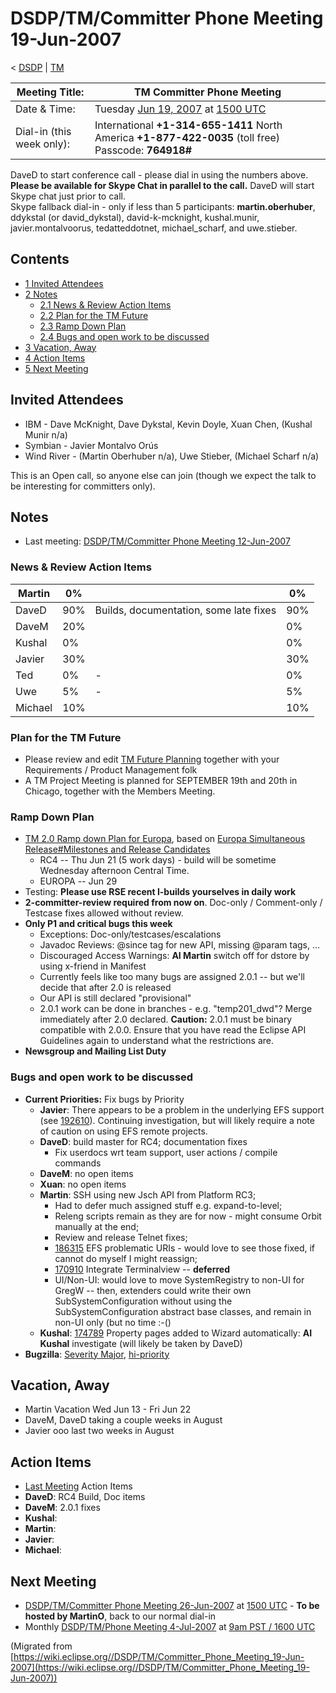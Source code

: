 

DSDP/TM/Committer Phone Meeting 19-Jun-2007
===========================================

< [DSDP](./DSDP "DSDP")‎ | [TM](./TM "DSDP/TM")

| Meeting Title: | **TM Committer Phone Meeting** |
| --- | --- |
| Date & Time: | Tuesday [Jun 19, 2007](./index.php?title=Jun_19,_2007&action=edit&redlink=1 "Jun 19, 2007 (page does not exist)") at [1500 UTC](http://www.timeanddate.com/worldclock/meetingdetails.html?year=2007&month=6&day=19&hour=15&min=00&sec=0&p1=224&p2=159&p3=250&p4=136&p5=223&iv=1800) |
| Dial-in (this week only): | International **+1-314-655-1411**   North America **+1-877-422-0035** (toll free)   Passcode: **764918#** |

DaveD to start conference call - please dial in using the numbers above.  
**Please be available for Skype Chat in parallel to the call.** DaveD will start Skype chat just prior to call.  
Skype fallback dial-in - only if less than 5 participants: **martin.oberhuber**, ddykstal (or david\_dykstal), david-k-mcknight, kushal.munir, javier.montalvoorus, tedatteddotnet, michael\_scharf, and uwe.stieber.  

Contents
--------

*   [1 Invited Attendees](#Invited-Attendees)
*   [2 Notes](#Notes)
    *   [2.1 News & Review Action Items](#News-.26-Review-Action-Items)
    *   [2.2 Plan for the TM Future](#Plan-for-the-TM-Future)
    *   [2.3 Ramp Down Plan](#Ramp-Down-Plan)
    *   [2.4 Bugs and open work to be discussed](#Bugs-and-open-work-to-be-discussed)
*   [3 Vacation, Away](#Vacation.2C-Away)
*   [4 Action Items](#Action-Items)
*   [5 Next Meeting](#Next-Meeting)

Invited Attendees
-----------------

*   IBM - Dave McKnight, Dave Dykstal, Kevin Doyle, Xuan Chen, (Kushal Munir n/a)
*   Symbian - Javier Montalvo Orús
*   Wind River - (Martin Oberhuber n/a), Uwe Stieber, (Michael Scharf n/a)

This is an Open call, so anyone else can join (though we expect the talk to be interesting for committers only).

Notes
-----

*   Last meeting: [DSDP/TM/Committer Phone Meeting 12-Jun-2007](./Committer_Phone_Meeting_12-Jun-2007 "DSDP/TM/Committer Phone Meeting 12-Jun-2007")

### News & Review Action Items

| Martin | 0% |  | 0% |
| --- | --- | --- | --- |
| DaveD | 90% | Builds, documentation, some late fixes | 90% |
| DaveM | 20% |  | 0% |
| Kushal | 0% |  | 0% |
| Javier | 30% |  | 30% |
| Ted | 0% | - | 0% |
| Uwe | 5% | - | 5% |
| Michael | 10% |  | 10% |

### Plan for the TM Future

*   Please review and edit [TM Future Planning](./TM_Future_Planning "TM Future Planning") together with your Requirements / Product Management folk
*   A TM Project Meeting is planned for SEPTEMBER 19th and 20th in Chicago, together with the Members Meeting.

### Ramp Down Plan

*   [TM 2.0 Ramp down Plan for Europa](./TM_2.0_Ramp_down_Plan_for_Europa "TM 2.0 Ramp down Plan for Europa"), based on [Europa Simultaneous Release#Milestones and Release Candidates](./Europa_Simultaneous_Release#Milestones_and_Release_Candidates "Europa Simultaneous Release")
    *   RC4 -- Thu Jun 21 (5 work days) - build will be sometime Wednesday afternoon Central Time.
    *   EUROPA -- Jun 29
*   Testing: **Please use RSE recent I-builds yourselves in daily work**
*   **2-committer-review required from now on**. Doc-only / Comment-only / Testcase fixes allowed without review.
*   **Only P1 and critical bugs this week**
    *   Exceptions: Doc-only/testcases/escalations
    *   Javadoc Reviews: @since tag for new API, missing @param tags, ...
    *   Discouraged Access Warnings: **AI Martin** switch off for dstore by using x-friend in Manifest
    *   Currently feels like too many bugs are assigned 2.0.1 -- but we'll decide that after 2.0 is released
    *   Our API is still declared "provisional"
    *   2.0.1 work can be done in branches - e.g. "temp201_dwd"? Merge immediately after 2.0 declared. **Caution:** 2.0.1 must be binary compatible with 2.0.0. Ensure that you have read the Eclipse API Guidelines again to understand what the restrictions are.
*   **Newsgroup and Mailing List Duty**

### Bugs and open work to be discussed

*   **Current Priorities:** Fix bugs by Priority
    *   **Javier**: There appears to be a problem in the underlying EFS support (see [192610](https://bugs.eclipse.org/bugs/show_bug.cgi?id=192610)). Continuing investigation, but will likely require a note of caution on using EFS remote projects.
    *   **DaveD**: build master for RC4; documentation fixes
        *   Fix userdocs wrt team support, user actions / compile commands
    *   **DaveM**: no open items
    *   **Xuan**: no open items
    *   **Martin**: SSH using new Jsch API from Platform RC3;
        *   Had to defer much assigned stuff e.g. expand-to-level;
        *   Releng scripts remain as they are for now - might consume Orbit manually at the end;
        *   Review and release Telnet fixes;
        *   [186315](https://bugs.eclipse.org/bugs/show_bug.cgi?id=186315) EFS problematic URIs - would love to see those fixed, if cannot do myself I might reassign;
        *   [170910](https://bugs.eclipse.org/bugs/show_bug.cgi?id=170910) Integrate Terminalview -- **deferred**
        *   UI/Non-UI: would love to move SystemRegistry to non-UI for GregW -- then, extenders could write their own SubSystemConfiguration without using the SubSystemConfiguration abstract base classes, and remain in non-UI only (but no time :-()
    *   **Kushal**: [174789](https://bugs.eclipse.org/bugs/show_bug.cgi?id=174789) Property pages added to Wizard automatically: **AI Kushal** investigate (will likely be taken by DaveD)
*   **Bugzilla**: [Severity Major](https://bugs.eclipse.org/bugs/buglist.cgi?query_format=advanced&classification=DSDP&product=Target+Management&bug_status=UNCONFIRMED&bug_status=NEW&bug_status=ASSIGNED&bug_status=REOPENED&bug_severity=blocker&bug_severity=critical&bug_severity=major&cmdtype=doit), [hi-priority](https://bugs.eclipse.org/bugs/buglist.cgi?query_format=advanced&classification=DSDP&product=Target+Management&bug_status=UNCONFIRMED&bug_status=NEW&bug_status=ASSIGNED&bug_status=REOPENED&cmdtype=doit&field0-0-0=priority&type0-0-0=regexp&value0-0-0=P%5B12%5D&field0-0-1=bug_severity&type0-0-1=regexp&value0-0-1=blocker%7Ccritical%7Cmajor)

Vacation, Away
--------------

*   Martin Vacation Wed Jun 13 - Fri Jun 22
*   DaveM, DaveD taking a couple weeks in August
*   Javier ooo last two weeks in August

Action Items
------------

*   [Last Meeting](./Committer_Phone_Meeting_5-Jun-2007#Action_Items "DSDP/TM/Committer Phone Meeting 5-Jun-2007") Action Items
*   **DaveD**: RC4 Build, Doc items
*   **DaveM**: 2.0.1 fixes
*   **Kushal**:
*   **Martin**:
*   **Javier**:
*   **Michael**:

Next Meeting
------------

*   [DSDP/TM/Committer Phone Meeting 26-Jun-2007](./Committer_Phone_Meeting_26-Jun-2007 "DSDP/TM/Committer Phone Meeting 26-Jun-2007") at [1500 UTC](http://www.timeanddate.com/worldclock/meetingdetails.html?year=2007&month=6&day=26&hour=15&min=00&sec=0&p1=224&p2=159&p3=250&p4=136&p5=223&iv=1800) \- **To be hosted by MartinO**, back to our normal dial-in
*   Monthly [DSDP/TM/Phone Meeting 4-Jul-2007](./Phone_Meeting_4-Jul-2007 "DSDP/TM/Phone Meeting 4-Jul-2007") at [9am PST / 1600 UTC](http://www.timeanddate.com/worldclock/fixedtime.html?month=7&day=4&year=2007&hour=16&min=00&sec=0&p1=0)


(Migrated from [https://wiki.eclipse.org//DSDP/TM/Committer_Phone_Meeting_19-Jun-2007](https://wiki.eclipse.org//DSDP/TM/Committer_Phone_Meeting_19-Jun-2007))